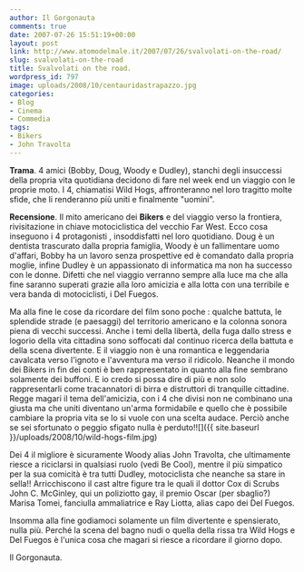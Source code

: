 ```yaml
---
author: Il Gorgonauta
comments: true
date: 2007-07-26 15:51:19+00:00
layout: post
link: http://www.atomodelmale.it/2007/07/26/svalvolati-on-the-road/
slug: svalvolati-on-the-road
title: Svalvolati on the road.
wordpress_id: 797
image: uploads/2008/10/centauridastrapazzo.jpg
categories:
- Blog
- Cinema
- Commedia
tags:
- Bikers
- John Travolta
---
```


**Trama**. 4 amici (Bobby, Doug, Woody e Dudley), stanchi degli insuccessi della propria vita quotidiana decidono di fare nel week end un viaggio con le  proprie moto. I 4, chiamatisi Wild Hogs, affronteranno nel loro tragitto molte sfide, che li renderanno più uniti e finalmente "uomini".

**Recensione**. Il mito americano dei **Bikers** e del viaggio verso la frontiera, rivisitazione in chiave motociclistica del vecchio Far West. Ecco cosa inseguono i 4 protagonisti , insoddisfatti nel loro quotidiano. Doug è un dentista trascurato dalla propria famiglia, Woody è un fallimentare uomo d'affari, Bobby ha un lavoro senza prospettive ed è comandato dalla propria moglie, infine Dudley è un appassionato di informatica ma non ha successo con le donne. Difetti che nel viaggio verranno sempre alla luce ma che alla fine saranno superati grazie alla loro amicizia e alla lotta con una terribile e vera banda di motociclisti, i Del Fuegos.

Ma alla fine le cose da ricordare del film sono poche : qualche battuta, le splendide strade (e paesaggi) del territorio americano e la colonna sonora piena di vecchi successi. Anche i temi della libertà, della fuga dallo stress e logorio della vita cittadina sono soffocati dal continuo ricerca della battuta e della scena divertente. E il viaggio non è una romantica e leggendaria cavalcata verso l'ignoto e l'avventura ma verso il ridicolo. Neanche il mondo dei Bikers in fin dei conti è ben rappresentato in quanto alla fine sembrano solamente dei buffoni. E io credo si possa dire di più e non solo rappresentarli come tracannatori di birra e distruttori di tranquille cittadine. Regge magari il tema dell'amicizia, con i 4 che divisi non ne combinano una giusta ma che uniti diventano un'arma formidabile e quello che è possibile cambiare la propria vita se lo si vuole con una scelta audace. Perciò anche se sei sfortunato o peggio sfigato nulla è perduto!![]({{ site.baseurl }}/uploads/2008/10/wild-hogs-film.jpg)

Dei 4 il migliore è sicuramente Woody alias John Travolta, che ultimamente riesce a riciclarsi in qualsiasi ruolo (vedi Be Cool), mentre il più simpatico per la sua comicità è tra tutti Dudley, motociclista che neanche sa stare in sella!! Arricchiscono il cast altre figure tra le quali il dottor Cox di Scrubs John C. McGinley, qui un poliziotto gay, il premio Oscar (per sbaglio?) Marisa Tomei, fanciulla ammaliatrice e Ray Liotta, alias capo dei Del Fuegos.

Insomma alla fine godiamoci solamente un film divertente e spensierato, nulla più. Perché la scena del bagno nudi o quella della rissa tra Wild Hogs e Del Fuegos è l'unica cosa che magari si riesce a ricordare il giorno dopo.

Il Gorgonauta.
